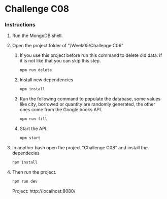 # Challenge C08

### Instructions

1. Run the MongoDB shell.

2. Open the project folder of "/Week05/Challenge C06"

   1. If you use this project before run this command to delete old data. if it is not like that you can skip this step.

      ```bash
      npm run delete
      ```

   2. Install new dependencies

      ```bash
      npm install
      ```

   3. Run the following command to populate the database, some values like city, borrowed or quantity are randomly generated, the other ones come from the Google books API.

      ```bash
      npm run fill
      ```

   4. Start the API.

      ```bash
      npm start
      ```

3. In another bash open the project "Challenge C08" and install the dependecies

   ```bash
   npm install
   ```

4. Then run the project.

   ```bash
   npm run dev
   ```

   Project: http://localhost:8080/

